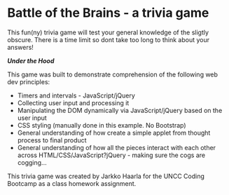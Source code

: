 # Battle of the Brains - a trivia game

This fun(ny) trivia game will test your general knowledge of the sligtly obscure. There is a time limit so dont take too long to think about your answers!

*__Under the Hood__*

This game was built to demonstrate comprehension of the following web dev principles:

* Timers and intervals - JavaScript/jQuery
* Collecting user input and processing it
* Manipulating the DOM dynamically via JavaScript/jQuery based on the user input
* CSS styling (manually done in this example. No Bootstrap)
* General understanding of how create a simple applet from thought process to final product
* General understanding of how all the pieces interact with each other across HTML/CSS/JavaScript?jQuery - making sure the cogs are cogging...

This trivia game was created by Jarkko Haarla for the UNCC Coding Bootcamp as a class homework assignment. 
